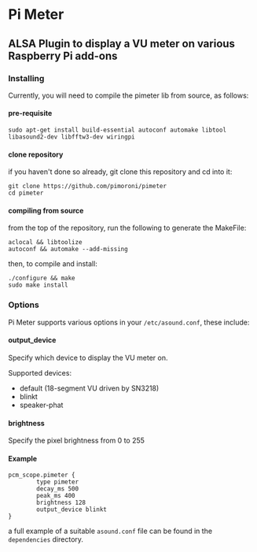 # Pi Meter

## ALSA Plugin to display a VU meter on various Raspberry Pi add-ons

### Installing

Currently, you will need to compile the pimeter lib from source, as follows:

#### pre-requisite

```
sudo apt-get install build-essential autoconf automake libtool libasound2-dev libfftw3-dev wiringpi
```

#### clone repository

if you haven't done so already, git clone this repository and cd into it:

```
git clone https://github.com/pimoroni/pimeter
cd pimeter
```

#### compiling from source


from the top of the repository, run the following to generate the MakeFile:

```
aclocal && libtoolize
autoconf && automake --add-missing
```

then, to compile and install:

```
./configure && make
sudo make install
```

### Options

Pi Meter supports various options in your `/etc/asound.conf`, these include:

#### output_device

Specify which device to display the VU meter on.

Supported devices:

* default (18-segment VU driven by SN3218)
* blinkt
* speaker-phat

#### brightness

Specify the pixel brightness from 0 to 255

#### Example

```
pcm_scope.pimeter {
        type pimeter
        decay_ms 500
        peak_ms 400
        brightness 128
        output_device blinkt
}
```

a full example of a suitable `asound.conf` file can be found in the `dependencies` directory.
